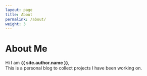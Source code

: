```yaml
---
layout: page
title: About
permalink: /about/
weight: 3
---
```


# **About Me**

Hi I am **{{ site.author.name }}**,<br>
This is a personal blog to collect projects I have been working on.
